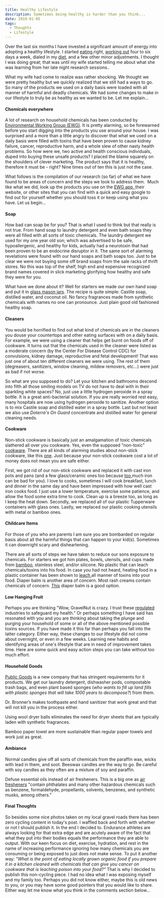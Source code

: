 ```yaml
---
title: Healthy Lifestyle
description: Sometimes being healthy is harder than you think...
date: 2019-01-05
tags: 
  - Thoughts
  - Lifestyle
---
```


<p>Over the last six months I have invested a significant amount of energy into adopting a healthy lifestyle. I started <a rel="noreferrer noopener" aria-label="Over the last six months I have invested a significant amount of energy into adopting a healthy lifestyle. I started eating right,  (opens in a new tab)" href="http://www.macadamgrinding.com/the-endurance-diet/" target="_blank">eating </a>right, <a rel="noreferrer noopener" aria-label="Over the last six months I have invested a significant amount of energy into adopting a healthy lifestyle. I started eating right, working out four to six days a week,  (opens in a new tab)" href="http://www.macadamgrinding.com/cross-training/" target="_blank">working out</a> four to six days a week, dialed in my <a rel="noreferrer noopener" aria-label="Over the last six months I have invested a significant amount of energy into adopting a healthy lifestyle. I started eating right, working out four to six days a week, dialed in my diet (opens in a new tab)" href="http://www.macadamgrinding.com/low-fodmap/" target="_blank">diet</a>, and a few other minor adjustments. I thought I was doing great; that was until my wife started telling me about what she was learning from her late night research sessions.. </p>

<p>What my wife had come to realize was rather shocking. We thought we were pretty healthy but we quickly realized that we still had a ways to go. So many of the products we used on a daily basis were loaded with all manner of harmful and deadly chemicals. We had some changes to make in our lifestyle to truly be as healthy as we wanted to be. Let me explain...</p>

<h4>Chemicals everywhere</h4>

<p>A lot of research on household chemicals has been conducted by <a rel="noreferrer noopener" aria-label="A lot of research on household chemicals has been conducted by Environmental Working Group (EWG) (opens in a new tab)" href="https://www.ewg.org/about-us" target="_blank">Environmental Working Group (EWG)</a>. It is pretty alarming, so be forewarned before you start digging into the products you use around your house. I was surprised and a more than a little angry to discover that what we used on a daily basis were filled with toxins that have been proven to cause kidney failure, cancer, reproductive harm, and a whole slew of other nasty health problems. So how were we, two active and health conscious individuals, duped into buying these unsafe products? I placed the blame squarely on the shoulders of clever marketing. The product says that it is healthy, therefore it must be - right? Nine times out of ten this is just not the case.</p>

<p>What follows is the compilation of our research (so far) of what we have found to be areas of concern and the steps we took to address them.  Much like what we did, look up the products you use on the <a rel="noreferrer noopener" aria-label="What follows is a list of daily use items that we (my wife and I) eliminated and why. I have avoided mentioning specific products, just look up your products on the EWG app and find out for yourself whether or not you should buy something else or  (opens in a new tab)" href="https://itunes.apple.com/us/app/ewgs-healthy-living/id703155791" target="_blank">EWG app, </a>their website, or other sites that you can find with a quick and easy google to find out for yourself whether you should toss it or keep using what you have. Let us begin...</p>

<h4>Soap</h4>

<p>How bad can soap be for you? That is what I used to think but that really is not true. From hand soap to laundry detergent and even bath soaps they were all filled with all sorts of toxic chemicals. The laundry detergent we used for my one year old son; which was advertised to be safe, hypoallergenic, and healthy for kids, actually had a neurotoxin that had been proven to be an endocrine disruptor in it. The same sort of alarming revelations were found with our hand soaps and bath soaps too. Just to be clear we were not buying some off brand soaps from the sale racks of thrift stores. No this was top of the shelf, high end and expensive recognized brand names covered in slick marketing glorifying how healthy and safe they were for you.&nbsp;</p>

<p>What have we done about it? Well for starters we made our own hand soap and put it in <a href="https://ecojarz.com" target="_blank" rel="noreferrer noopener" aria-label="glass mason jars (opens in a new tab)">glass mason jars</a>. The recipe is quite simple:&nbsp;Castile soap, distilled water, and coconut oil. No fancy fragrances made from synthetic chemicals with names no one can pronounce. Just plain good old fashioned healthy soap.<br></p>

<h4>Cleaners</h4>

<p>You would be horrified to find out what kind of chemicals are in the cleaners you douse your countertops and other eating surfaces with on a daily basis. For example, we were using a cleaner that helps get burnt on foods off of cookware. It turns out that the chemicals used in the cleaner were listed as a moderate concern (by the Center For Disease Control CDC) for convulsions, kidney damage, reproductive and fetal development! That was just one of about ten different cleaners we were using. The rest of them (degreasers, sanitizers, window cleaning, mildew removers, etc...) were just as bad if not worse.&nbsp;</p>

<p>So what are you supposed to do? Let your kitchen and bathrooms descend into filth all those smiling models on TV do not have to deal with in their sparkling white spaces? No, just use a little hydrogen peroxide in a spray bottle. It is a great anti-bacterial solution. If you are really worried rest easy, many hospitals are now using hydrogen peroxide to sanitize. Another option is to mix Castile soap and distilled water in a spray bottle. Last but not least we also use&nbsp;<em>Doterra's On Guard</em> concentrate and distilled water for general cleaning needs.&nbsp;</p>

<h4>Cookware</h4>

<p>Non-stick cookware is basically just an amalgamation of toxic chemicals slathered all over you cookware. Yes, even the supposed "non-toxic" <a rel="noreferrer noopener" aria-label="Non-stick cookware has a whole slew of very toxic chemicals, even the supposed &quot;non-toxic&quot; cookware. There are all kinds of alarming studies about cookware, like this one. Just because your non-stick cookware cost a lot of money does not mean you are safe either.&nbsp; (opens in a new tab)" href="https://draxe.com/best-nontoxic-cookware/" target="_blank">cookware</a>. There are all kinds of alarming studies about non-stick cookware, like this <a rel="noreferrer noopener" aria-label="Non-stick cookware has a whole slew of very toxic chemicals, even the supposed &quot;non-toxic&quot; cookware. There are all kinds of alarming studies about cookware, like this one. Just because your cookware cost a lot of money does not mean you are safe.&nbsp; (opens in a new tab)" href="https://www.dailymail.co.uk/health/article-6462775/Mens-penises-half-inch-smaller-chemicals-non-stick-frying-pans.html" target="_blank">one</a>. Just because your non-stick cookware cost a lot of money does not mean you are safe either.&nbsp;</p>

<p>First, we got rid of our non-stick cookware and replaced it with cast iron pots and pans (and a few glass/ceramic ones too because <a rel="noreferrer noopener" aria-label="too  (opens in a new tab)" href="https://www.thehealthyhomeeconomist.com/the-health-hazards-of-cast-iron-pans/" target="_blank">too </a>much iron can be bad for you). I love to cooks, sometimes I will cook breakfast, lunch and dinner in the same day and have been impressed with how well cast iron cooks food. I just use a lower temperature, exercise some patience, and allow the food some extra time to cook. Clean up is a breeze too, as long as I keep the heat down. Secondly, we replaced all of our plastic Tupperware containers with glass ones. Lastly, we replaced our plastic cooking utensils with metal or bamboo ones.&nbsp;</p>

<h4>Childcare Items</h4>

<p>For those of you who are parents I am sure you are bombarded on regular basis about all the harmful things that can happen to your kid(s). Sometimes it can downright scary and disheartening.&nbsp;</p>

<p>There are all sorts of steps we have taken to reduce our sons exposure to chemicals. For starters we got him plates, bowls, utensils, and cups made from <a rel="noreferrer noopener" aria-label="There are all sorts of steps we have taken to reduce our sons exposure to chemicals. For starters we got him plates, bowls, utensils, and cups made from bamboo, stainless steel, and/or silicone. No plastic that can leach chemicals/toxins into his food. Heating food in a plastic container in a microwave has been show to leach all manner of nasty toxins into the food.  (opens in a new tab)" href="https://avanchy.com" target="_blank">bamboo</a>, stainless steel, and/or silicone. No plastic that can leach chemicals/toxins into his food. In case you had not heard, heating food in a plastic container has been shown to <a rel="noreferrer noopener" aria-label="There are all sorts of steps we have taken to reduce our sons exposure to chemicals. For starters we got him plates, bowls, utensils, and cups made from bamboo, stainless steel, and/or silicone. No plastic that can leach chemicals/toxins into his food. Heating food in a plastic container in a microwave has been show to leach all manner of nasty toxins into the food.&nbsp; (opens in a new tab)" href="https://www.health.harvard.edu/staying-healthy/microwaving-food-in-plastic-dangerous-or-not" target="_blank">leach </a>all manner of toxins into your food. Diaper balm is another area of concern. Most rash creams contain chemicals of concern. <a rel="noreferrer noopener" aria-label="Diaper balm is another area of concern. Most rash creams contain chemicals of concern. This Diaper Balm is a good option.&nbsp; (opens in a new tab)" href="https://thrivemarket.com/p/motherlove-diaper-balm" target="_blank">This</a>&nbsp;diaper balm is a good option.&nbsp;</p>

<h4>Low Hanging Fruit</h4>

<p>Perhaps you are thinking "Wow, GravelNut is crazy. I trust these <a rel="noreferrer noopener" aria-label="regulated  (opens in a new tab)" href="http://tobacco.stanford.edu/tobacco_main/images_body.php?token1=fm_img0101.php" target="_blank">regulated</a> industries to safeguard my health." Or perhaps something I have said has resonated with you and you are thinking about taking the plunge and purging your household of some or all of the above mentioned possible toxins sources. If you have made it this far than perhaps you fall into the latter category. Either way, these changes to our lifestyle did not come about overnight, or even in a few weeks. Learning new habits and identifying areas of one's lifestyle that are in need of improvement takes time. Here are some quick and easy action steps you can take without too much effort.</p>

<h4>Household Goods</h4>

<p><a rel="noreferrer noopener" aria-label="Public Goods is a new company that has stringent requirements for it products. We get our laundry detergent, dishwasher pods, compostable trash bags, and plant based sponges (who wants to fill up land fills with many plastic sponges that will take 1000 years to decompose?) from them. (opens in a new tab)" href="https://www.publicgoods.com" target="_blank">Public Goods</a> is a new company that has stringent requirements for it products. We get our laundry detergent, dishwasher pods, compostable trash bags, and even plant based sponges (<em>who wants to fill up land fills with plastic sponges that will take 1000 years to decompose?</em>) from them.</p>

<p>Dr. Bronner’s makes toothpaste and hand sanitizer that work great and that will not kill you in the process either.</p>

<p>Using wool dryer balls eliminates the need for dryer sheets that are typically laden with synthetic fragrances. </p>

<p>Bamboo paper towel are more sustainable than regular paper towels and work just as great.&nbsp;</p>

<h4>Ambiance&nbsp;</h4>

<p>Normal candles give off all sorts of chemicals from the paraffin wax, wicks with lead in them, and soot. Beeswax candles are the way to go. Be careful with soy candles as they often are a mixture of soy and paraffin.&nbsp;</p>

<p>Defuse essential oils instead of air fresheners. This is a big one as <a rel="noreferrer noopener" aria-label="Difuse essential oils instead of air fresheners, this is a big one as air fresheners &quot;contain phthalates and many other hazardous chemicals such as benzene, formaldehyde, propellants, solvents, benzenes, and synthetic musks, among others.&quot; (opens in a new tab)" href="http://ackermancancercenter.com/blog/the-dangers-of-air-fresheners" target="_blank">air fresheners</a> "contain phthalates and many other hazardous chemicals such as benzene, formaldehyde, propellants, solvents, benzenes, and synthetic musks, among others."</p>

<h4>Final Thoughts</h4>

<p>So besides some nice photos taken on my local gravel roads there has been zero cycling content in today's post. I waffled back and forth with whether or not I should publish it. In the end I decided to. Endurance athletes are always looking for that extra edge and are acutely aware of the fact that what they put into their bodies equals the performance they are able to output. With our keen focus on diet, exercise, hydration, and rest in the name of increasing performance ignoring how many chemicals you are consuming or being exposed to just does not make sense. To put it another way: <em>"What is the point of eating locally grown organic food if you prepare it in a kitchen cleaned with chemicals that can give you cancer on cookware that is leaching poison into your food?"</em> That is why I decided to publish this non-cycling piece. I had no idea what I was exposing myself and my family too. Perhaps you did not know either, maybe this is old news to you, or you may have some good pointers that you would like to share. Either way let me know what you think in the comments section below... </p>